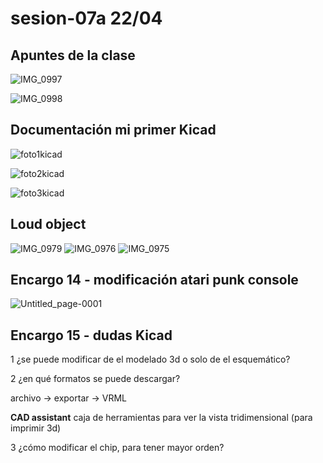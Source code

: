 # sesion-07a 22/04

## Apuntes de la clase

![IMG_0997](https://github.com/user-attachments/assets/ebf8d703-e726-4bf0-8fa3-af3ab091d7e8)

![IMG_0998](https://github.com/user-attachments/assets/0e39ca38-fa34-42f7-8b60-844697cc7676)

## Documentación mi primer Kicad

![foto1kicad](https://github.com/user-attachments/assets/0e47e060-0cac-43be-8aa3-903114b18884)

![foto2kicad](https://github.com/user-attachments/assets/3dd52471-0773-4fc4-a6d6-7caf3ee5320d)

![foto3kicad](https://github.com/user-attachments/assets/d01e6132-c254-47e3-b57d-a21559f7f0d6)

## Loud object

![IMG_0979](https://github.com/user-attachments/assets/64a214a0-5248-458a-8c86-f12292473b3b)
![IMG_0976](https://github.com/user-attachments/assets/a2c4f157-93ec-42ab-add9-adc84a9baad4)
![IMG_0975](https://github.com/user-attachments/assets/4d7d2d6a-fedf-49a4-8813-a9b7e35ea218)

## Encargo 14 - modificación atari punk console

![Untitled_page-0001](https://github.com/user-attachments/assets/99bbfaeb-c38b-41cb-aedf-d3f09c15d3bb)

## Encargo 15 - dudas Kicad

1 ¿se puede modificar de el modelado 3d o solo de el esquemático?

2 ¿en qué formatos se puede descargar?

archivo -> exportar -> VRML

**CAD assistant** caja de herramientas para ver la vista tridimensional (para imprimir 3d)

3 ¿cómo modificar el chip, para tener mayor orden?
